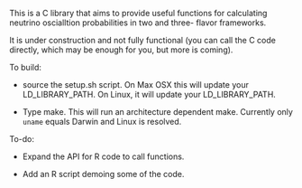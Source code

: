 This is a C library that aims to provide useful functions for 
calculating neutrino oscialltion probabilities in two and three-
flavor frameworks. 

It is under construction and not fully functional (you can call the C code
directly, which may be enough for you, but more is coming).

To build:

* source the setup.sh script. On Max OSX this will update your LD_LIBRARY_PATH.
On Linux, it will update your LD_LIBRARY_PATH.

* Type make. This will run an architecture dependent make. Currently only `uname` equals Darwin and Linux is resolved.

To-do:

* Expand the API for R code to call functions.

* Add an R script demoing some of the code.

